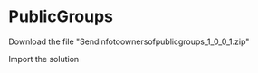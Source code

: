 # PublicGroups

Download the file "Sendinfotoownersofpublicgroups_1_0_0_1.zip"

Import the solution 
